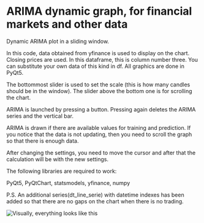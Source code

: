 # ARIMA dynamic graph, for financial markets and other data

Dynamic ARIMA plot in a sliding window.

In this code, data obtained from yfinance is used to display on the chart.
Closing prices are used. In this dataframe, this is column number three. You can substitute your own data of this kind in df. All graphics are done in PyQt5.

The bottommost slider is used to set the scale (this is how many candles should be in the window). The slider above the bottom one is for scrolling the chart.

ARIMA is launched by pressing a button. Pressing again deletes the ARIMA series and the vertical bar.

ARIMA is drawn if there are available values for training and prediction. If you notice that the data is not updating, then you need to scroll the graph so that there is enough data.

After changing the settings, you need to move the cursor and after that the calculation will be with the new settings.

The following libraries are required to work: 

PyQt5, PyQtChart, statsmodels, yfinance, numpy

P.S. An additional series(dt_line_serie) with datetime indexes has been added so that there are no gaps on the chart when there is no trading.

![Visually, everything looks like this](https://github.com/quant12345/Dynamic-ARIMA/blob/main/arima.gif)




